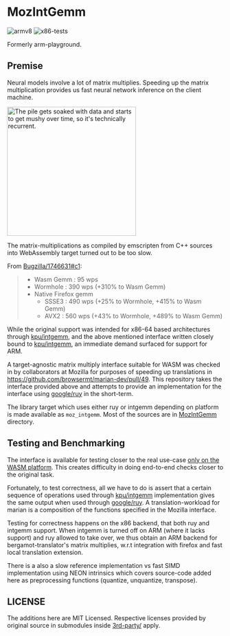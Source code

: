 # MozIntGemm


![armv8](https://github.com/jerinphilip/MozIntGemm/actions/workflows/arm-compiles.yml/badge.svg)
![x86-tests](https://github.com/jerinphilip/MozIntGemm/actions/workflows/tests.yml/badge.svg)

Formerly arm-playground.

## Premise

Neural models involve a lot of matrix multiplies. Speeding up the matrix
multiplication provides us fast neural network inference on the client machine.

<img width="300" alt="The pile gets soaked with data and starts to get mushy over time, so it's technically recurrent." src="https://imgs.xkcd.com/comics/machine_learning.png">

The matrix-multiplications as compiled by emscripten from C++ sources into
WebAssembly target turned out to be too slow.

From [Bugzilla/1746631#c1](https://bugzilla.mozilla.org/show_bug.cgi?id=1746631#c1):

> * Wasm Gemm : 95 wps 
> * Wormhole : 390 wps (+310% to Wasm Gemm)
> * Native Firefox gemm
>   * SSSE3 : 490 wps (+25% to Wormhole, +415% to Wasm Gemm)
>   * AVX2 : 560 wps (+43% to Wormhole, +489% to Wasm Gemm)

While the original support was intended for x86-64 based architectures through
[kpu/intgemm](https://github.com/kpu/intgemm), and the above mentioned
interface written closely bound to
[kpu/intgemm](https://github.com/kpu/intgemm), an immediate demand surfaced for
support for ARM.

A target-agnostic matrix multiply interface suitable for WASM was checked in by
collaborators at Mozilla for purposes of speeding up translations in
https://github.com/browsermt/marian-dev/pull/49. This repository takes the
interface provided above and attempts to provide an implementation for the
interface using [google/ruy](https://github.com/google/ruy/) in the short-term.

The library target which uses either ruy or intgemm depending on platform is
made available as `moz_intgemm`. Most of the sources are in
[MozIntGemm](./MozIntGemm) directory.

## Testing and Benchmarking

The interface is available for testing closer to the real use-case [only on the
WASM
platform](https://github.com/browsermt/marian-dev/blob/08b1544636fe13eaf1fbacb17c6fb050abfb8d42/src/tensors/cpu/integer_common.h#L8).
This creates difficulty in doing end-to-end checks closer to the original task.

Fortunately, to test correctness, all we have to do is assert that a certain
sequence of operations used through
[kpu/intgemm](https://github.com/kpu/intgemm)
implementation gives the same output when used through
[google/ruy](https://github.com/google/ruy). A translation-workload for marian
is a composition of the functions specified in the Mozilla interface.

Testing for correctness happens on the x86 backend, that both ruy and intgemm
support.  When intgemm is turned off on ARM (where it lacks support) and ruy
allowed to take over, we thus obtain an ARM backend for bergamot-translator's
matrix multiplies, w.r.t integration with firefox and fast local translation
extension.

There is a also a slow reference implementation vs fast SIMD implementation
using NEON intrinsics which covers source-code added here as preprocessing
functions (quantize, unquantize, transpose).


## LICENSE

The additions here are MIT Licensed. Respective licenses provided by original
source in submodules inside [3rd-party/](./3rd-party) apply.

